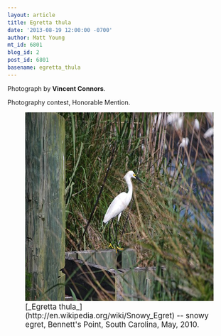 ```yaml
---
layout: article
title: Egretta thula
date: '2013-08-19 12:00:00 -0700'
author: Matt Young
mt_id: 6801
blog_id: 2
post_id: 6801
basename: egretta_thula
---
```

Photograph by **Vincent Connors**.

Photography contest, Honorable Mention.

<figure>
<img src="/uploads/2013/Connors.Egretta%20thula.jpg" alt="Connors.Egretta thula.jpg" width="600" height="425" />
<figcaption markdown="span">
<big>[_Egretta thula_](http://en.wikipedia.org/wiki/Snowy_Egret) -- snowy egret, Bennett's Point, South Carolina, May, 2010.</big>


</figcaption>
</figure>

